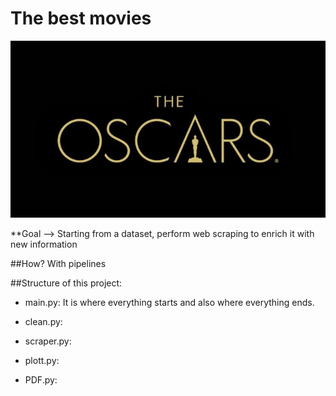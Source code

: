 # The best movies

![Oscar](https://github.com/mariaversin/movies-pipelines/blob/master/oscar.jpg)

**Goal --> Starting from a dataset, perform web scraping to enrich it with new information

##How? With pipelines

##Structure of this project:

- main.py: It is where everything starts and also where everything ends.

- clean.py:

- scraper.py:

- plott.py:

- PDF.py:




